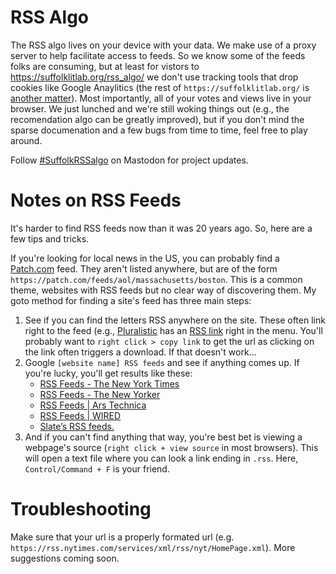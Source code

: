 # RSS Algo

The RSS algo lives on your device with your data. We make use of a proxy server to help facilitate access to feeds. So we know some of the feeds folks are consuming, but at least for vistors to https://suffolklitlab.org/rss_algo/ we don't use tracking tools that drop cookies like Google Anaylitics (the rest of `https://suffolklitlab.org/` is [another matter](https://suffolklitlab.org/terms/)). Most importantly, all of your votes and views live in your browser. We just lunched and we're still woking things out (e.g., the recomendation algo can be greatly improved), but if you don't mind the sparse documenation and a few bugs from time to time, feel free to play around.

Follow [#SuffolkRSSalgo](https://mastodon.social/deck/tags/suffolkrssalgo) on Mastodon for project updates.

# Notes on RSS Feeds

It's harder to find RSS feeds now than it was 20 years ago. So, here are a few tips and tricks. 

If you're looking for local news in the US, you can probably find a [Patch.com](https://patch.com/) feed. They aren't listed anywhere, but are of the form `https://patch.com/feeds/aol/massachusetts/boston`. This is a common theme, websites with RSS feeds but no clear way of discovering them. My goto method for finding a site's feed has three main steps: 

1. See if you can find the letters RSS anywhere on the site. These often link right to the feed (e.g., [Pluralistic](https://pluralistic.net/) has an [RSS link](https://pluralistic.net/feed/) right in the menu. You'll probably want to `right click > copy link` to get the url as clicking on the link often triggers a download. If that doesn't work...
2. Google `[website name] RSS feeds` and see if anything comes up. If you're lucky, you'll get results like these:
    - [RSS Feeds - The New York Times](https://www.nytimes.com/rss)
    - [RSS Feeds - The New Yorker](https://www.newyorker.com/about/feeds?verso=true)
    - [RSS Feeds | Ars Technica](https://arstechnica.com/rss-feeds/)
    - [RSS Feeds | WIRED](https://www.wired.com/about/rss-feeds/)
    - [Slate’s RSS feeds.](https://slate.com/rss)
3. And if you can't find anything that way, you're best bet is viewing a webpage's source (`right click + view source` in most browsers). This will open a text file where you can look a link ending in `.rss`. Here, `Control/Command + F` is your friend.  

# Troubleshooting

Make sure that your url is a properly formated url (e.g. `https://rss.nytimes.com/services/xml/rss/nyt/HomePage.xml`). More suggestions coming soon.
